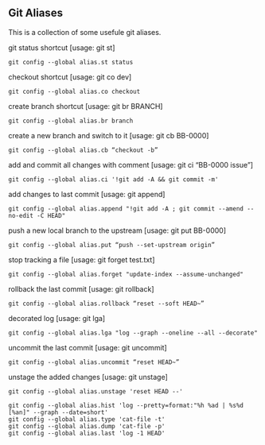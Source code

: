 ## Git Aliases

This is a collection of some usefule git aliases.

git status shortcut [usage: git st]
```
git config --global alias.st status
```

checkout shortcut [usage: git co dev]
```
git config --global alias.co checkout
```

create branch shortcut [usage: git br BRANCH]
```
git config --global alias.br branch
```

create a new branch and switch to it [usage: git cb BB-0000]
```
git config --global alias.cb “checkout -b”
```

add and commit all changes with comment [usage: git ci “BB-0000 issue”]
```
git config --global alias.ci '!git add -A && git commit -m'
```

add changes to last commit [usage: git append]
```
git config --global alias.append "!git add -A ; git commit --amend --no-edit -C HEAD"
```

push a new local branch to the upstream [usage: git put BB-0000]
```
git config --global alias.put “push --set-upstream origin”
```

stop tracking a file [usage: git forget test.txt]
```
git config --global alias.forget "update-index --assume-unchanged"
```

rollback the last commit [usage: git rollback]
```
git config --global alias.rollback “reset --soft HEAD~”
```

decorated log [usage: git lga]
```
git config --global alias.lga "log --graph --oneline --all --decorate"
```

uncommit the last commit [usage: git uncommit]
```
git config --global alias.uncommit “reset HEAD~”
```

unstage the added changes [usage: git unstage]
```
git config --global alias.unstage 'reset HEAD --'
```

```
git config --global alias.hist 'log --pretty=format:"%h %ad | %s%d [%an]" --graph --date=short'
git config --global alias.type 'cat-file -t'
git config --global alias.dump 'cat-file -p'
git config --global alias.last 'log -1 HEAD'
```